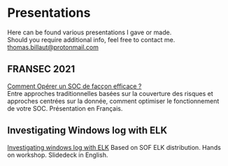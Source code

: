 # Presentations

Here can be found various presentations I gave or made.  
Should you require additional info, feel free to contact me.   
thomas.billaut@protonmail.com


## FRANSEC 2021

[Comment Opérer un SOC de facçon efficace ?](https://github.com/tbillaut/Presentations/blob/main/FRANSEC_DATA_SOC_V3.pdf)  
Entre approches traditionnelles basées sur la couverture des risques et approches centrées sur la donnée, comment optimiser le fonctionnement de votre SOC.
Présentation en Français.

## Investigating Windows log with ELK

[Investigating windows log with ELK](https://github.com/tbillaut/Presentations/blob/main/Investigating_windows_log_with_elk_V1.pdf)
Based on SOF ELK distribution.
Hands on workshop.
Slidedeck in English.

